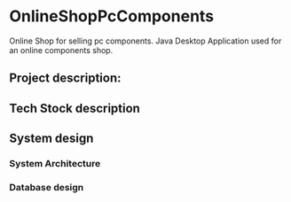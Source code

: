 # OnlineShopPcComponents
Online Shop for selling pc components.
Java Desktop Application used for an online components shop.

## Project description:


## Tech Stock description

## System design

### System Architecture

### Database design

